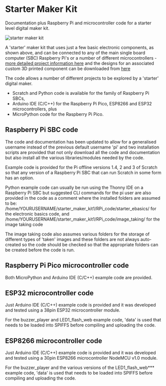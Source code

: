 # Starter Maker Kit
 Documentation plus Raspberry Pi and microcontroller code for a starter level digital maker kit.

![starter maker kit](https://onlinedevices.co.uk/display1390)

A 'starter' maker kit that uses just a few basic electronic components, as shown above, and can be connected to any of the main single board computer (SBC) Raspberry Pi's or a number of different microcontrollers - [more detailed project information here](https://onlinedevices.co.uk/Starter+Maker+Kit) and the designs for an associated custom 3D printed component can be downloaded from [here](https://www.prusaprinters.org/prints/67963-pcb-support-foot)

The code allows a number of different projects to be explored by a 'starter' digital maker.
 - Scratch and Python code is available for the family of Raspberry Pi SBCs,  
 - Arduino IDE (C/C++) for the Raspberry Pi Pico, ESP8266 and ESP32 microcontrollers, plus 
 - MicroPython code for the Raspberry Pi Pico.

## Raspberry Pi SBC code
The code and documentation has been updated to allow for a generalised username instead of the previous default username 'pi' and two installation scripts are provided that not only download all the code and documentation but also install all the various libraries/modules needed by the code.

Example code is provided for the Pi offline versions 1.4, 2 and 3 of Scratch so that any version of a Raspberry Pi SBC that can run Scratch in some form has an option.

Python example code can usually be run using the Thonny IDE on a Raspberry Pi SBC but suggested CLI commands for the pi user are also provided in the code as a comment where the installed folders are assumed to be:
/home/YOURUSERNAME/starter_maker_kit1/RPi_code/starter_ebasics/ for the electronic basics code, and
/home/YOURUSERNAME/starter_maker_kit1/RPi_code/image_taking/ for the image taking code

The image taking code also assumes various folders for the storage of different types of 'taken' images and these folders are not always auto-created so the code should be checked so that the appropriate folders can be created before the code is run.

## Raspberry Pi Pico microcontroller code
Both MicroPython and Arduino IDE (C/C++) example code are provided.

## ESP32 microcontroller code
Just Arduino IDE (C/C++) example code is provided and it was developed and tested using a 38pin ESP32 microcontroller module.

For the buzzer_player and LED1_flash_web example code, 'data' is used that needs to be loaded into SPIFFS before compiling and uploading the code.

## ESP8266 microcontroller code
Just Arduino IDE (C/C++) example code is provided and it was developed and tested using a 30pin ESP8266 microcontroller NodeMCU v1.0 module.

For the buzzer_player and the various versions of the LED1_flash_web*** example code, 'data' is used that needs to be loaded into SPIFFS before compiling and uploading the code.
